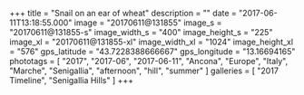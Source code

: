 +++
title = "Snail on an ear of wheat"
description = ""
date = "2017-06-11T13:18:55.000"
image = "20170611@131855"
image_s = "20170611@131855-s"
image_width_s = "400"
image_height_s = "225"
image_xl = "20170611@131855-xl"
image_width_xl = "1024"
image_height_xl = "576"
gps_latitude = "43.7228388666667"
gps_longitude = "13.16694165"
phototags = [ "2017", "2017-06", "2017-06-11", "Ancona", "Europe", "Italy", "Marche", "Senigallia", "afternoon", "hill", "summer" ]
galleries = [ "2017 Timeline", "Senigallia Hills" ]
+++
